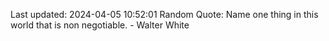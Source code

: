 Last updated: 2024-04-05 10:52:01
Random Quote: Name one thing in this world that is non negotiable. - Walter White